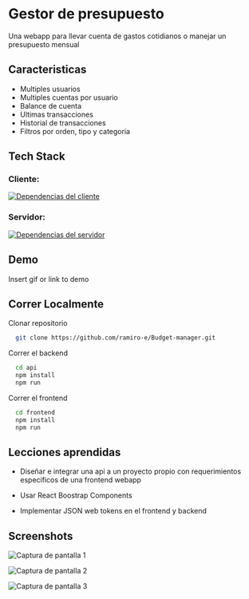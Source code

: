 
# Gestor de presupuesto

Una webapp para llevar cuenta de gastos cotidianos o manejar un presupuesto mensual

## Caracteristicas

- Multiples usuarios
- Multiples cuentas por usuario
- Balance de cuenta
- Ultimas transacciones
- Historial de transacciones
- Filtros por orden, tipo y categoria 
## Tech Stack

### Cliente:
<a href="https://github.com/ramiro-e/Budget-manager/blob/main/frontend/package.json" rel="some text">![Dependencias del cliente](https://user-images.githubusercontent.com/76258273/202773130-5affc542-195b-4672-850a-e8c90378eeb5.png)</a>
### Servidor:
<a href="https://github.com/ramiro-e/Budget-manager/blob/main/api/package.json" rel="some text">![Dependencias del servidor](https://user-images.githubusercontent.com/76258273/202773007-3e57e941-0eec-4942-a832-3ab065418fc4.png)</a>


## Demo

Insert gif or link to demo


## Correr Localmente

Clonar repositorio
```bash
  git clone https://github.com/ramiro-e/Budget-manager.git
```

Correr el backend
```bash
  cd api
  npm install
  npm run
```

Correr el frontend
```bash
  cd frontend
  npm install
  npm run
```
    
## Lecciones aprendidas

- Diseñar e integrar una api a un proyecto propio con requerimientos especificos de una frontend webapp

- Usar React Boostrap Components

- Implementar JSON web tokens en el frontend y backend
## Screenshots
![Captura de pantalla 1](https://user-images.githubusercontent.com/76258273/202773584-d3eb3bf8-7b12-4017-9897-3bd1fea0011a.png)

![Captura de pantalla 2](https://user-images.githubusercontent.com/76258273/202773599-52258b42-dffe-40ac-b984-2e6184e78b8d.png)

![Captura de pantalla 3](https://user-images.githubusercontent.com/76258273/202773630-85d63317-0842-4069-a019-c406ad3cd6fe.png)
